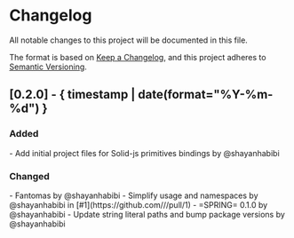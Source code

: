 
# Changelog

All notable changes to this project will be documented in this file.

The format is based on [Keep a Changelog](https://keepachangelog.com/en/1.0.0/),
and this project adheres to [Semantic Versioning](https://semver.org/spec/v2.0.0.html).

## [0.2.0] - { timestamp | date(format="%Y-%m-%d") }

<h3>Added</h3>
- Add initial project files for Solid-js primitives bindings  by @shayanhabibi

<h3>Changed</h3>
- Fantomas  by @shayanhabibi
- Simplify usage and namespaces  by @shayanhabibi in [#1](https://github.com///pull/1)
- =SPRING= 0.1.0  by @shayanhabibi
- Update string literal paths and bump package versions  by @shayanhabibi

<!-- generated by git-cliff -->
<!-- using Partas Fake.Tools.GitCliff -->
